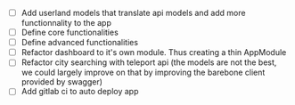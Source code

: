 * [ ] Add userland models that translate api models and add more functionnality to the app
* [ ] Define core functionalities
* [ ] Define advanced functionalities
* [ ] Refactor dashboard to it's own module. Thus creating a thin AppModule
* [ ] Refactor city searching with teleport api (the models are not the best, we could largely improve on that by improving the barebone client provided by swagger)
* [ ] Add gitlab ci to auto deploy app
